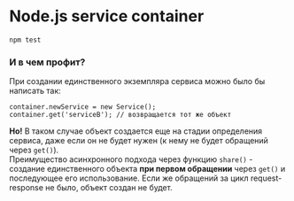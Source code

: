 # Node.js service container

```
npm test
```

### И в чем профит?

При создании единственного экземпляра сервиса можно было бы написать так:
```node
container.newService = new Service();
container.get('serviceB'); // возвращается тот же объект
```
**Но!** В таком случае объект создается еще на стадии определения сервиса, даже если он не будет нужен (к нему не будет обращений через `get()`).<br>
Преимущество асинхронного подхода через функцию `share()` - создание единственного объекта **при первом обращении** через `get()` и последующее его использование. Если же обращений за цикл request-response не было, объект создан не будет.
